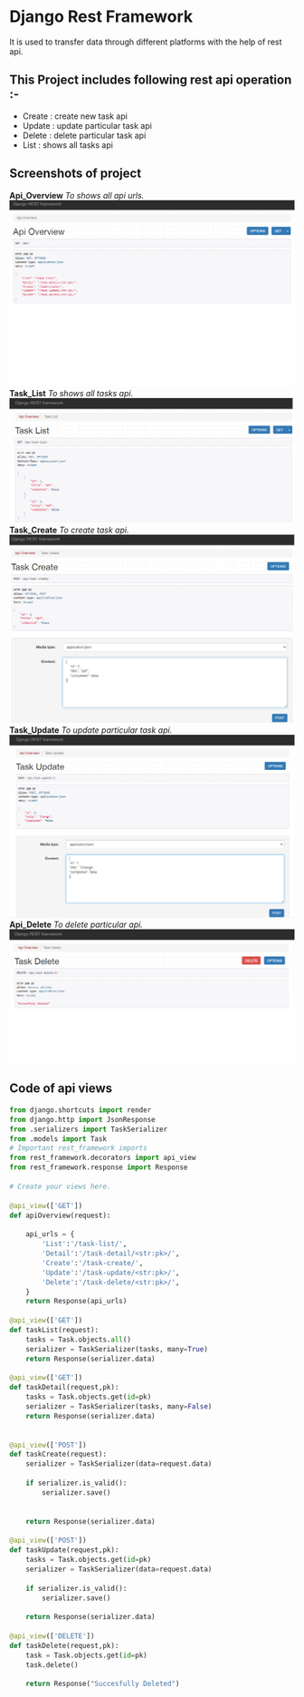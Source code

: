 # Django Rest Framework

It is used to transfer data through different platforms with the help of rest api.

## This Project includes following rest api operation :-

- Create : create new task api 
- Update : update particular task api
- Delete : delete particular task api
- List   : shows all tasks api

## Screenshots of project

**Api_Overview** _To shows all api urls._
![api-overview](api_overview.png)
**Task_List** _To shows all tasks api._
![api-overview](task_list.png)
**Task_Create** _To create task api._
![api-overview](task_create.png)
**Task_Update** _To update particular task api._
![api-overview](task_update.png)
**Api_Delete** _To delete particular api._
![api-overview](task_delete.png)

## Code of api views

```Python
from django.shortcuts import render
from django.http import JsonResponse
from .serializers import TaskSerializer
from .models import Task
# Important rest_framework imports
from rest_framework.decorators import api_view
from rest_framework.response import Response

# Create your views here.

@api_view(['GET'])
def apiOverview(request):

    api_urls = {
        'List':'/task-list/',
        'Detail':'/task-detail/<str:pk>/',
        'Create':'/task-create/',
        'Update':'/task-update/<str:pk>/',
        'Delete':'/task-delete/<str:pk>/',
    }
    return Response(api_urls)

@api_view(['GET'])
def taskList(request):
    tasks = Task.objects.all()
    serializer = TaskSerializer(tasks, many=True)
    return Response(serializer.data)

@api_view(['GET'])
def taskDetail(request,pk):
    tasks = Task.objects.get(id=pk)
    serializer = TaskSerializer(tasks, many=False)
    return Response(serializer.data)


@api_view(['POST'])
def taskCreate(request):
    serializer = TaskSerializer(data=request.data)

    if serializer.is_valid():
        serializer.save()


    return Response(serializer.data)

@api_view(['POST'])
def taskUpdate(request,pk):
    tasks = Task.objects.get(id=pk)
    serializer = TaskSerializer(data=request.data)

    if serializer.is_valid():
        serializer.save()

    return Response(serializer.data)

@api_view(['DELETE'])
def taskDelete(request,pk):
    task = Task.objects.get(id=pk)
    task.delete()

    return Response("Succesfully Deleted")
```